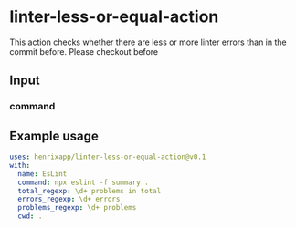 # linter-less-or-equal-action

This action checks whether there are less or more linter errors than in the commit before. Please checkout before

## Input 

### command


## Example usage

```yaml
uses: henrixapp/linter-less-or-equal-action@v0.1
with:
  name: EsLint
  command: npx eslint -f summary . 
  total_regexp: \d+ problems in total
  errors_regexp: \d+ errors
  problems_regexp: \d+ problems
  cwd: .
```
